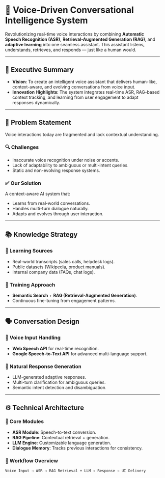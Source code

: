 # 🧠 Voice-Driven Conversational Intelligence System

Revolutionizing real-time voice interactions by combining **Automatic Speech Recognition (ASR)**, **Retrieval-Augmented Generation (RAG)**, and **adaptive learning** into one seamless assistant. This assistant listens, understands, retrieves, and responds — just like a human would.

---

## 🚀 Executive Summary

- **Vision**: To create an intelligent voice assistant that delivers human-like, context-aware, and evolving conversations from voice input.
- **Innovation Highlights**: The system integrates real-time ASR, RAG-based context tracking, and learning from user engagement to adapt responses dynamically.

---

## 🎯 Problem Statement

Voice interactions today are fragmented and lack contextual understanding.

### 🔍 Challenges
- Inaccurate voice recognition under noise or accents.
- Lack of adaptability to ambiguous or multi-intent queries.
- Static and non-evolving response systems.

### ✅ Our Solution
A context-aware AI system that:
- Learns from real-world conversations.
- Handles multi-turn dialogue naturally.
- Adapts and evolves through user interaction.

---

## 📚 Knowledge Strategy

### 🔗 Learning Sources
- Real-world transcripts (sales calls, helpdesk logs).
- Public datasets (Wikipedia, product manuals).
- Internal company data (FAQs, chat logs).

### 🧠 Training Approach
- **Semantic Search** + **RAG (Retrieval-Augmented Generation)**.
- Continuous fine-tuning from engagement patterns.

---

## 🗣️ Conversation Design

### 🎤 Voice Input Handling
- **Web Speech API** for real-time recognition.
- **Google Speech-to-Text API** for advanced multi-language support.

### 🤖 Natural Response Generation
- LLM-generated adaptive responses.
- Multi-turn clarification for ambiguous queries.
- Semantic intent detection and disambiguation.

---

## ⚙️ Technical Architecture

### 🧩 Core Modules
- **ASR Module**: Speech-to-text conversion.
- **RAG Pipeline**: Contextual retrieval + generation.
- **LLM Engine**: Customizable language generation.
- **Dialogue Memory**: Tracks previous interactions for consistency.

### 🔁 Workflow Overview
```text
Voice Input → ASR → RAG Retrieval + LLM → Response → UI Delivery
